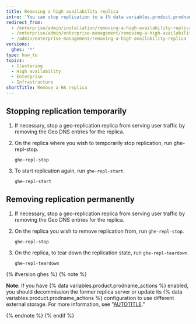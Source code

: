 ```yaml
---
title: Removing a high availability replica
intro: 'You can stop replication to a {% data variables.product.prodname_ghe_server %} replica temporarily, or permanently remove replication.'
redirect_from:
  - /enterprise/admin/installation/removing-a-high-availability-replica
  - /enterprise/admin/enterprise-management/removing-a-high-availability-replica
  - /admin/enterprise-management/removing-a-high-availability-replica
versions:
  ghes: '*'
type: how_to
topics:
  - Clustering
  - High availability
  - Enterprise
  - Infrastructure
shortTitle: Remove a HA replica
---
```

## Stopping replication temporarily

1. If necessary, stop a geo-replication replica from serving user traffic by removing the Geo DNS entries for the replica.
1. On the replica where you wish to temporarily stop replication, run ghe-repl-stop.

   ```shell
   ghe-repl-stop
   ```

1. To start replication again, run `ghe-repl-start`.

   ```shell
   ghe-repl-start
   ```

## Removing replication permanently

1. If necessary, stop a geo-replication replica from serving user traffic by removing the Geo DNS entries for the replica.
1. On the replica you wish to remove replication from, run `ghe-repl-stop`.

   ```shell
   ghe-repl-stop
   ```

1. On the replica, to tear down the replication state, run `ghe-repl-teardown`.

   ```shell
   ghe-repl-teardown
   ```

  {% ifversion ghes %}
  {% note %}
  
  **Note:** If you have {% data variables.product.prodname_actions %} enabled, you should decommission the former replica server or update its {% data variables.product.prodname_actions %} configuration to use different external storage. For more information, see "[AUTOTITLE](/admin/github-actions/advanced-configuration-and-troubleshooting/high-availability-for-github-actions#high-availability-replicas)."
  
  {% endnote %}
  {% endif %}
